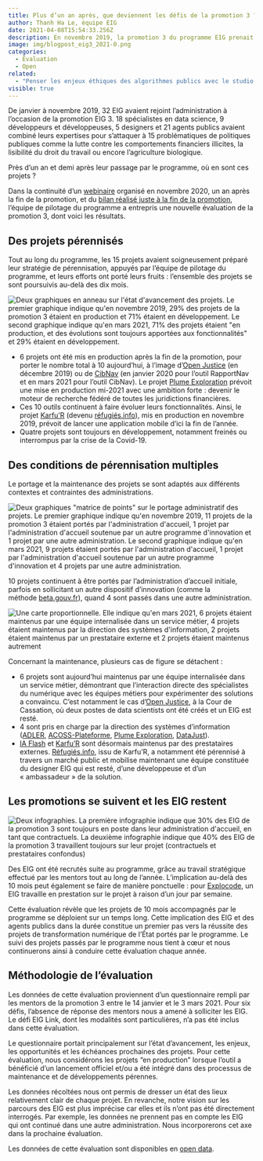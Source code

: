 ```yaml
---
title: Plus d’un an après, que deviennent les défis de la promotion 3 ?
author: Thanh Ha Le, équipe EIG
date: 2021-04-08T15:54:33.256Z
description: En novembre 2019, la promotion 3 du programme EIG prenait fin.
image: img/blogpost_eig3_2021-0.png
categories:
  - Évaluation
  - Open
related:
  - "Penser les enjeux éthiques des algorithmes publics avec le studio Design Friction : des ressources ludiques et un webinaire pour présenter la démarche"
visible: true
---
```

De janvier à novembre 2019, 32 EIG avaient rejoint l’administration à l’occasion de la promotion EIG 3. 18 spécialistes en data science, 9 développeurs et développeuses, 5 designers et 21 agents publics avaient combiné leurs expertises pour s’attaquer à 15 problématiques de politiques publiques comme la lutte contre les comportements financiers illicites, la lisibilité du droit du travail ou encore l’agriculture biologique.

Près d’un an et demi après leur passage par le programme, où en sont ces projets ?

Dans la continuité d’un [webinaire](https://www.dailymotion.com/video/x7xtj58) organisé en novembre 2020, un an après la fin de la promotion, et du [bilan réalisé juste à la fin de la promotion](/blog/bilan-eig3/), l’équipe de pilotage du programme a entrepris une nouvelle évaluation de la promotion 3, dont voici les résultats.

## **Des projets pérennisés**

Tout au long du programme, les 15 projets avaient soigneusement préparé leur stratégie de pérennisation, appuyés par l’équipe de pilotage du programme, et leurs efforts ont porté leurs fruits : l’ensemble des projets se sont poursuivis au-delà des dix mois.

![Deux graphiques en anneau sur l'état d'avancement des projets. Le premier graphique indique qu'en novembre 2019, 29% des projets de la promotion 3 étaient en production et 71% étaient en développement. Le second graphique indique qu'en mars 2021, 71% des projets étaient "en production, et des évolutions sont toujours apportées aux fonctionnalités" et 29% étaient en développement.](https://d33wubrfki0l68.cloudfront.net/8e4ba8adfb5394db6623c06368f0b56f04e8640e/f5b09/img/blogpost_eig3_2021-1.png)

* 6 projets ont été mis en production après la fin de la promotion, pour porter le nombre total à 10 aujourd’hui, à l’image d’[Open Justice](/defis/open-justice/) (en décembre 2019) ou de [CibNav](/defis/cibnav/) (en janvier 2020 pour l’outil RapportNav et en mars 2021 pour l’outil CibNav). Le projet [Plume Exploration](/defis/plume/) prévoit une mise en production mi-2021 avec une ambition forte : devenir le moteur de recherche fédéré de toutes les juridictions financières.
* Ces 10 outils continuent à faire évoluer leurs fonctionnalités. Ainsi, le projet [Karfu’R](/defis/karfur/) (devenu [réfugiés.info](https://refugies.info/)), mis en production en novembre 2019, prévoit de lancer une application mobile d’ici la fin de l’année.
* Quatre projets sont toujours en développement, notamment freinés ou interrompus par la crise de la Covid-19.

## **Des conditions de pérennisation multiples**

Le portage et la maintenance des projets se sont adaptés aux différents contextes et contraintes des administrations.

![Deux graphiques "matrice de points" sur le portage administratif des projets. Le premier graphique indique qu'en novembre 2019, 11 projets de la promotion 3 étaient portés par l'administration d'accueil, 1 projet par l'administration d'accueil soutenue par un autre programme d'innovation et 1 projet par une autre administration. Le second graphique indique qu'en mars 2021, 9 projets étaient portés par l'administration d'accueil, 1 projet par l'administration d'accueil soutenue par un autre programme d'innovation et 4 projets par une autre administration.](https://d33wubrfki0l68.cloudfront.net/c94bbbeffda1b1ff1d9eceb1040fd9bcf51e0daf/4600a/img/blogpost_eig3_2021-2.png)

10 projets continuent à être portés par l’administration d’accueil initiale, parfois en sollicitant un autre dispositif d’innovation (comme la méthode [beta.gouv.fr](https://beta.gouv.fr/)), quand 4 sont passés dans une autre administration.

![Une carte proportionnelle. Elle indique qu'en mars 2021, 6 projets étaient maintenus par une équipe internalisée dans un service métier, 4 projets étaient maintenus par la direction des systèmes d'information, 2 projets étaient maintenus par un prestataire externe et 2 projets étaient maintenus autrement](https://d33wubrfki0l68.cloudfront.net/95a0c95a67f7ff019bed6d711dd959bc423312ae/aa1ee/img/blogpost_eig3_2021-3.png)

Concernant la maintenance, plusieurs cas de figure se détachent :

* 6 projets sont aujourd’hui maintenus par une équipe internalisée dans un service métier, démontrant que l’interaction directe des spécialistes du numérique avec les équipes métiers pour expérimenter des solutions a convaincu. C’est notamment le cas d’[Open Justice](/defis/open-justice/), à la Cour de Cassation, où deux postes de data scientists ont été créés et un EIG est resté.
* 4 sont pris en charge par la direction des systèmes d’information ([ADLER](/defis/adler/), [ACOSS-Plateforme](/defis/acoss-plateforme/), [Plume Exploration](/defis/plume/), [DataJust](/defis/datajust/)).
* [IA Flash](/defis/ia-flash/) et [Karfu’R](/defis/karfur/) sont désormais maintenus par des prestataires externes. [Réfugiés.info](https://refugies.info/), issu de Karfu’R, a notamment été pérennisé à travers un marché public et mobilise maintenant une équipe constituée du designer EIG qui est resté, d’une développeuse et d’un « ambassadeur » de la solution.

## **Les promotions se suivent et les EIG restent**

![Deux infographies. La première infographie indique que 30% des EIG de la promotion 3 sont toujours en poste dans leur administration d'accueil, en tant que contractuels. La deuxième infographie indique que 40% des EIG de la promotion 3 travaillent toujours sur leur projet (contractuels et prestataires confondus)](https://d33wubrfki0l68.cloudfront.net/3c6b6afb6aabb6e513ccde22d67b879c6ea8ca9c/3b579/img/blogpost_eig3_2021-4.png)

Des EIG ont été recrutés suite au programme, grâce au travail stratégique effectué par les mentors tout au long de l’année. L’implication au-delà des 10 mois peut également se faire de manière ponctuelle : pour [Explocode](/defis/explocode/), un EIG travaille en prestation sur le projet à raison d’un jour par semaine.

Cette évaluation révèle que les projets de 10 mois accompagnés par le programme se déploient sur un temps long. Cette implication des EIG et des agents publics dans la durée constitue un premier pas vers la réussite des projets de transformation numérique de l’État portés par le programme. Le suivi des projets passés par le programme nous tient à cœur et nous continuerons ainsi à conduire cette évaluation chaque année.

## **Méthodologie de l’évaluation**

Les données de cette évaluation proviennent d’un questionnaire rempli par les mentors de la promotion 3 entre le 14 janvier et le 3 mars 2021. Pour six défis, l’absence de réponse des mentors nous a amené à solliciter les EIG. Le défi EIG Link, dont les modalités sont particulières, n’a pas été inclus dans cette évaluation.

Le questionnaire portait principalement sur l’état d’avancement, les enjeux, les opportunités et les échéances prochaines des projets. Pour cette évaluation, nous considérons les projets “en production” lorsque l’outil a bénéficié d’un lancement officiel et/ou a été intégré dans des processus de maintenance et de développements pérennes.

Les données récoltées nous ont permis de dresser un état des lieux relativement clair de chaque projet. En revanche, notre vision sur les parcours des EIG est plus imprécise car elles et ils n’ont pas été directement interrogés. Par exemple, les données ne prennent pas en compte les EIG qui ont continué dans une autre administration. Nous incorporerons cet axe dans la prochaine évaluation.

Les données de cette évaluation sont disponibles en [open data](https://www.data.gouv.fr/fr/datasets/programme-entrepreneurs-dinteret-general/).

